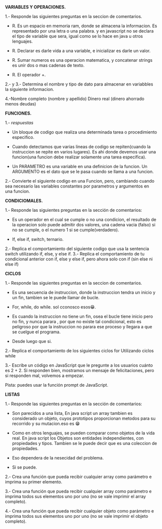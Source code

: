**VARIABLES Y OPERACIONES.**

1.- Responde las siguientes preguntas en la seccion de comentarios.

- R. Es un espacio en memoria ram, donde se almacena la informacion. Es representado por una letra o una palabra. y en javascript no se declara el tipo de variable que sera, igual como se lo hace en java u otros lenguajes.

- R. Declarar es darle vida a una variable, e inicializar es darle un valor.

- R. Sumar numeros es una operacion matematica, y concatenar strings es unir dos o mas cadenas de texto.

- R. El operador +.

2.- y 3.- Determina el nombre y tipo de dato para almacenar en variabbles la siguiente informacion.

4.-Nombre completo (nombre y apellido)
Dinero real (dinero ahorrado menos deudas)


**FUNCIONES.**

1.- _respuestas_
-  Un bloque de codigo que realiza una determinada tarea o procedimiento especifico.

- Cuando detectamos que varias lineas de codigo se repiten(cuando la instruccion se repite en varios lugares). Es ahi donde devemos usar una funcion(una funcion debe realizar solamente una tarea especifica).
- Un PARAMETRO  es una variable en una definicion de la funcion. Un ARGUMENTO es el dato que se le pasa cuando se llama a una funcion.

2.- Convierte el siguiente codigo en una Funcion, pero, cambiando cuando sea necesario las variables constantes por parametros y argumentos en una funcion.


**CONDICIOMALES.**

1️.- Responde las siguientes preguntas en la sección de comentarios:


- Es un operador en el cual se cumple o no una condicion, el resultado de la operacion solo puede admitir dos valores, una cadena vacia (falso) si no se cumple, o el numero 1 si se cumple(verdadero).

- If, else if, switch, ternario.

2.- Replica el comportamiento del siguiente codigo que usa la sentencia switch utilizando if, else, y else if.
3️.- Replica el comportamiento de tu condicional anterior con if, else y else if, pero ahora solo con if (sin else ni else if)


**CICLOS**

1.- Responde las siguientes preguntas en la seccion de comentarios.

- Es una secuencia de instruccion, donde la instruccion tendra un inicio y un fin, tambien se le puede llamar de bucle.

- For, while, do while. sol cconosco esos😁.
- Es cuando la instruccion no tiene un fin, osea el bucle tiene inicio pero no fin, y nunca parara , por que no existe tal condicional, esto es peligroso por que la instruccion no parara ese proceso y llegara a que se cuelgue el programa.
- Desde luego que si.


2.- Replica el comportamiento de los siguientes ciclos  for Utilizando ciclos while


3.- Escribe un código en JavaScript que le pregunte a los usuarios cuánto es 2 + 2. Si responden bien, mostramos un mensaje de felicitaciones, pero si responden mal, volvemos a empezar.

Pista: puedes usar la función prompt de JavaScript.

**LISTAS**

1.- Responde las siguientes preguntas en la sección de comentarios:

- Son parecidos a una lista, En java script un array tambien es considerado un objeto, cuyos prototipos proporcionan metodos para su recorrido y su mutacion.eso es 😁

- Como en otros lenguajes, se pueden comparar como objetos de la vida real. En java script los Objetos son entidades independientes, con propiedades y tipos. Tambien se le puede decir que es una coleccion de propiedades.

- Eso dependera de la nesecidad del problema.
- Si se puede.

2.- Crea una función que pueda recibir cualquier array como parámetro e imprima su primer elemento.

3.- Crea una función que pueda recibir cualquier array como parámetro e imprima todos sus elementos uno por uno (no se vale imprimir el array completo).

4.- Crea una función que pueda recibir cualquier objeto como parámetro e imprima todos sus elementos uno por uno (no se vale imprimir el objeto completo).

